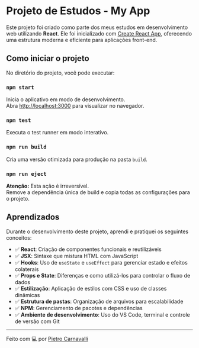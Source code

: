 #  Projeto de Estudos - My App

Este projeto foi criado como parte dos meus estudos em desenvolvimento web utilizando **React**. Ele foi inicializado com [Create React App](https://github.com/facebook/create-react-app), oferecendo uma estrutura moderna e eficiente para aplicações front-end.

##  Como iniciar o projeto

No diretório do projeto, você pode executar:

### `npm start`
Inicia o aplicativo em modo de desenvolvimento.\
Abra [http://localhost:3000](http://localhost:3000) para visualizar no navegador.

### `npm test`
Executa o test runner em modo interativo.

### `npm run build`
Cria uma versão otimizada para produção na pasta `build`.

### `npm run eject`
 **Atenção:** Esta ação é irreversível.\
Remove a dependência única de build e copia todas as configurações para o projeto.

##  Aprendizados

Durante o desenvolvimento deste projeto, aprendi e pratiquei os seguintes conceitos:

- ✅ **React**: Criação de componentes funcionais e reutilizáveis
- ✅ **JSX**: Sintaxe que mistura HTML com JavaScript
- ✅ **Hooks**: Uso de `useState` e `useEffect` para gerenciar estado e efeitos colaterais
- ✅ **Props e State**: Diferenças e como utilizá-los para controlar o fluxo de dados
- ✅ **Estilização**: Aplicação de estilos com CSS e uso de classes dinâmicas
- ✅ **Estrutura de pastas**: Organização de arquivos para escalabilidade
- ✅ **NPM**: Gerenciamento de pacotes e dependências
- ✅ **Ambiente de desenvolvimento**: Uso do VS Code, terminal e controle de versão com Git



---

Feito com 💻 por [Pietro Carnavalli](https://github.com/Pietro-Carnavalli)

